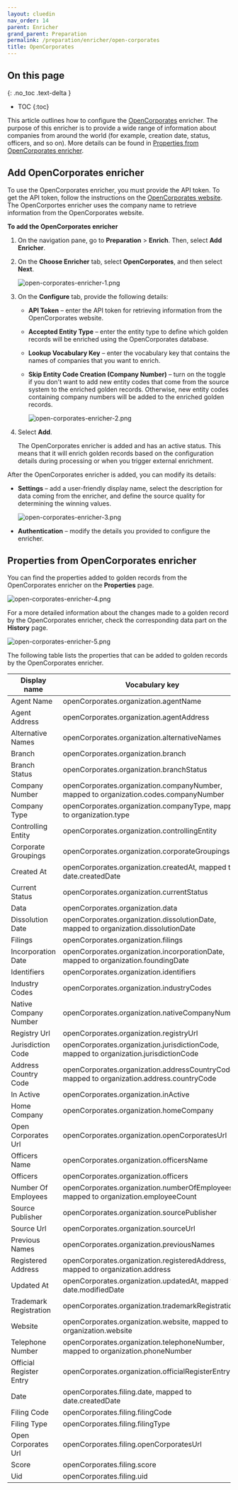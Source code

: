 ```yaml
---
layout: cluedin
nav_order: 14
parent: Enricher
grand_parent: Preparation
permalink: /preparation/enricher/open-corporates
title: OpenCorporates
---
```

## On this page
{: .no_toc .text-delta }
- TOC
{:toc}

This article outlines how to configure the [OpenCorporates](https://opencorporates.com/) enricher. The purpose of this enricher is to provide a wide range of information about companies from around the world (for example, creation date, status, officers, and so on). More details can be found in [Properties from OpenCorporates enricher](#properties-from-opencorporates-enricher).

## Add OpenCorporates enricher

To use the OpenCorporates enricher, you must provide the API token. To get the API token, follow the instructions on the [OpenCorporates website](https://opencorporates.com/plug-in-our-data/). The OpenCorportes enricher uses the company name to retrieve information from the OpenCorporates website.

**To add the OpenCorporates enricher**

1. On the navigation pane, go to **Preparation** > **Enrich**. Then, select **Add Enricher**.

1. On the **Choose Enricher** tab, select **OpenCorporates**, and then select **Next**.

    ![open-corporates-enricher-1.png](../../assets/images/preparation/enricher/open-corporates-enricher-1.png)

1. On the **Configure** tab, provide the following details:

    - **API Token** – enter the API token for retrieving information from the OpenCorporates website.

    - **Accepted Entity Type** – enter the entity type to define which golden records will be enriched using the OpenCorporates database.

    - **Lookup Vocabulary Key** – enter the vocabulary key that contains the names of companies that you want to enrich.

    - **Skip Entity Code Creation (Company Number)** – turn on the toggle if you don't want to add new entity codes that come from the source system to the enriched golden records. Otherwise, new entity codes containing company numbers will be added to the enriched golden records.

        ![open-corporates-enricher-2.png](../../assets/images/preparation/enricher/open-corporates-enricher-2.png)

1. Select **Add**.

    The OpenCorporates enricher is added and has an active status. This means that it will enrich golden records based on the configuration details during processing or when you trigger external enrichment.

After the OpenCorporates enricher is added, you can modify its details:

- **Settings** – add a user-friendly display name, select the description for data coming from the enricher, and define the source quality for determining the winning values.

    ![open-corporates-enricher-3.png](../../assets/images/preparation/enricher/open-corporates-enricher-3.png)

- **Authentication** – modify the details you provided to configure the enricher.

## Properties from OpenCorporates enricher

You can find the properties added to golden records from the OpenCorporates enricher on the **Properties** page.

![open-corporates-enricher-4.png](../../assets/images/preparation/enricher/open-corporates-enricher-4.png)

For a more detailed information about the changes made to a golden record by the OpenCorporates enricher, check the corresponding data part on the **History** page.

![open-corporates-enricher-5.png](../../assets/images/preparation/enricher/open-corporates-enricher-5.png)

The following table lists the properties that can be added to golden records by the OpenCorporates enricher.

| Display name | Vocabulary key |
|--|--|
| Agent Name | openCorporates.organization.agentName |
| Agent Address | openCorporates.organization.agentAddress |
| Alternative Names | openCorporates.organization.alternativeNames |
| Branch | openCorporates.organization.branch |
| Branch Status | openCorporates.organization.branchStatus |
| Company Number | openCorporates.organization.companyNumber, mapped to organization.codes.companyNumber |
| Company Type | openCorporates.organization.companyType, mapped to organization.type |
| Controlling Entity | openCorporates.organization.controllingEntity |
| Corporate Groupings | openCorporates.organization.corporateGroupings |
| Created At | openCorporates.organization.createdAt, mapped to date.createdDate |
| Current Status | openCorporates.organization.currentStatus |
| Data | openCorporates.organization.data |
| Dissolution Date | openCorporates.organization.dissolutionDate, mapped to organization.dissolutionDate |
| Filings | openCorporates.organization.filings |
| Incorporation Date | openCorporates.organization.incorporationDate, mapped to organization.foundingDate |
| Identifiers | openCorporates.organization.identifiers |
| Industry Codes | openCorporates.organization.industryCodes |
| Native Company Number | openCorporates.organization.nativeCompanyNumber |
| Registry Url | openCorporates.organization.registryUrl |
| Jurisdiction Code | openCorporates.organization.jurisdictionCode, mapped to organization.jurisdictionCode |
| Address Country Code | openCorporates.organization.addressCountryCode, mapped to organization.address.countryCode |
| In Active | openCorporates.organization.inActive |
| Home Company | openCorporates.organization.homeCompany |
| Open Corporates Url | openCorporates.organization.openCorporatesUrl |
| Officers Name | openCorporates.organization.officersName |
| Officers | openCorporates.organization.officers |
| Number Of Employees | openCorporates.organization.numberOfEmployees, mapped to organization.employeeCount |
| Source Publisher | openCorporates.organization.sourcePublisher |
| Source Url | openCorporates.organization.sourceUrl |
| Previous Names | openCorporates.organization.previousNames |
| Registered Address | openCorporates.organization.registeredAddress, mapped to organization.address |
| Updated At | openCorporates.organization.updatedAt, mapped to date.modifiedDate |
| Trademark Registration | openCorporates.organization.trademarkRegistration |
| Website | openCorporates.organization.website, mapped to organization.website |
| Telephone Number | openCorporates.organization.telephoneNumber, mapped to organization.phoneNumber |
| Official Register Entry | openCorporates.organization.officialRegisterEntry |
| Date | openCorporates.filing.date, mapped to date.createdDate |
| Filing Code | openCorporates.filing.filingCode |
| Filing Type | openCorporates.filing.filingType |
| Open Corporates Url | openCorporates.filing.openCorporatesUrl |
| Score | openCorporates.filing.score |
| Uid | openCorporates.filing.uid |